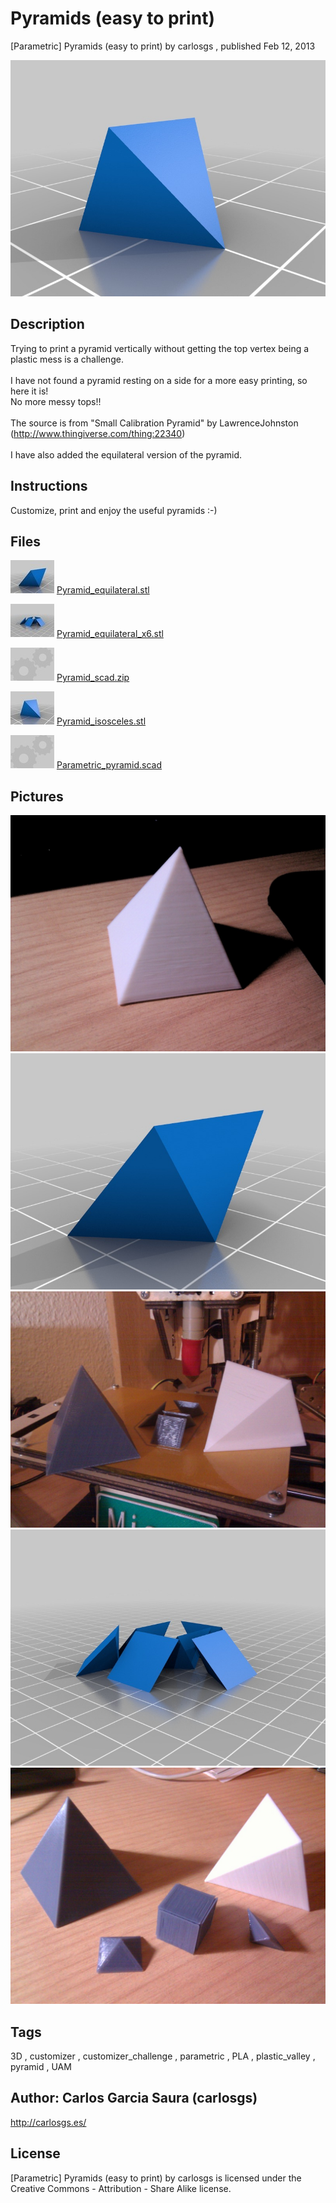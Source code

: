 Pyramids (easy to print)
===============
[Parametric] Pyramids (easy to print)  by carlosgs , published Feb 12, 2013

![Image](img/Pyramid_isosceles_display_large.jpg "Title")

Description
--------
Trying to print a pyramid vertically without getting the top vertex being a plastic mess is a challenge.<br />
<br />
I have not found a pyramid resting on a side for a more easy printing, so here it is!<br />
No more messy tops!!<br />
<br />
The source is from "Small Calibration Pyramid" by LawrenceJohnston (http://www.thingiverse.com/thing:22340)<br />
<br />
I have also added the equilateral version of the pyramid.

Instructions
--------
Customize, print and enjoy the useful pyramids :-)

Files
--------
[![Image](img/Pyramid_equilateral_preview_tinycard.jpg)](Pyramid_equilateral.stl)
 [ Pyramid_equilateral.stl](Pyramid_equilateral.stl)  

[![Image](img/Pyramid_equilateral_x6_preview_tinycard.jpg)](Pyramid_equilateral_x6.stl)
 [ Pyramid_equilateral_x6.stl](Pyramid_equilateral_x6.stl)  

[![Image](img/Gears_preview_tinycard.jpg)](Pyramid_scad.zip)
 [ Pyramid_scad.zip](Pyramid_scad.zip)  

[![Image](img/Pyramid_isosceles_preview_tinycard.jpg)](Pyramid_isosceles.stl)
 [ Pyramid_isosceles.stl](Pyramid_isosceles.stl)  

[![Image](img/Gears_preview_tinycard.jpg)](Parametric_pyramid.scad)
 [ Parametric_pyramid.scad](Parametric_pyramid.scad)  



Pictures
--------
![Image](img/2013-02-12_22.10.58_display_large.jpg "Title")
![Image](img/Pyramid_equilateral_display_large.jpg "Title")
![Image](img/2013-02-12_23.39.58_display_large.jpg "Title")
![Image](img/Pyramid_equilateral_x6_display_large.jpg "Title")
![Image](img/2013-02-13_00.31.02_display_large.jpg "Title")


Tags
--------
3D , customizer , customizer_challenge , parametric , PLA , plastic_valley , pyramid , UAM  



Author: Carlos Garcia Saura (carlosgs)
--------
<http://carlosgs.es/>  

License
--------
[Parametric] Pyramids (easy to print) by carlosgs is licensed under the Creative Commons - Attribution - Share Alike license.  

